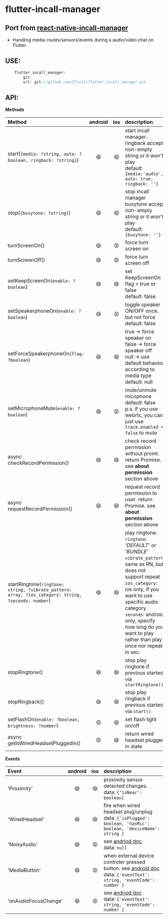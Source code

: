 # flutter-incall-manager

## Port from [react-native-incall-manager](https://github.com/zxcpoiu/react-native-incall-manager)

* Handling media-routes/sensors/events during a audio/video chat on Flutter

## USE:

```dart
    flutter_incall_manager:
        git:
        url: git://github.com/Zfinix/flutter_incall_manager.git
```

## API:

**Methods**

|  Method      |  android |   ios   |  description |
|  :---  |   :---:  |  :---:  |     :---    |
| start(`{media: ?string, auto: ?boolean, ringback: ?string}`)   | :smile: | :smile: | start incall manager.</br> ringback accept non-empty string or it won't play</br>default: `{media:'audio', auto: true, ringback: ''}`  |
| stop(`{busytone: ?string}`)   | :smile: | :smile: | stop incall manager</br> busytone accept non-empty string or it won't play</br> default: `{busytone: ''}` |
| turnScreenOn()   | :smile: | :rage: | force turn screen on |
| turnScreenOff()   | :smile: | :rage: | force turn screen off |
| setKeepScreenOn(`enable: ?boolean`)   | :smile: | :smile: | set KeepScreenOn flag = true or false</br>default: false |
| setSpeakerphoneOn(`enable: ?boolean`)   | :smile: | :rage: | toggle speaker ON/OFF once. but not force</br>default: false |
| setForceSpeakerphoneOn(`flag: ?boolean`)   | :smile: | :smile: | true -> force speaker on</br> false -> force speaker off</br> null -> use default behavior according to media type</br>default: null |
| setMicrophoneMute(`enable: ?boolean`)   | :smile: | :rage: | mute/unmute micophone</br>default: false</br>p.s. if you use webrtc, you can just use `track.enabled = false` to mute |
| async checkRecordPermission()   | :smile: | :smile: | check record permission without promt. return Promise. see **about permission** section above |
| async requestRecordPermission()   | :smile: | :smile: | request record permission to user. return Promise. see **about permission** section above |
| startRingtone(`ringtone: string, ?vibrate_pattern: array, ?ios_category: string, ?seconds: number`)   | :smile: | :smile: | play ringtone. </br>`ringtone`: '_DEFAULT_' or '_BUNDLE_'</br>`vibrate_pattern`: same as RN, but does not support repeat</br>`ios_category`: ios only, if you want to use specific audio category</br>`seconds`: android only, specify how long do you want to play rather than play once nor repeat. in sec.|
| stopRingtone()   | :smile: | :smile: | stop play ringtone if previous started via `startRingtone()` |
| stopRingback()   | :smile: | :smile: | stop play ringback if previous started via `start()` |
| setFlashOn(`enable: ?boolean, brightness: ?number`)  | :rage: | :smile: | set flash light on/off |
| async getIsWiredHeadsetPluggedIn()  | :rage: | :smile: | return wired headset plugged in state |



**Events**

|  Event      |  android |   ios   |  description |
|  :---  |   :---:  |  :---:  |     :---    |
| 'Proximity'   | :smile: | :smile: | proximity sensor detected changes.<br>data: `{'isNear': boolean}` |
| 'WiredHeadset'| :smile: | :smile:  | fire when wired headset plug/unplug<br>data: `{'isPlugged': boolean, 'hasMic': boolean, 'deviceName': string }` |
| 'NoisyAudio'  | :smile: | :rage: | see [andriod doc](http://developer.android.com/reference/android/media/AudioManager.html#ACTION_AUDIO_BECOMING_NOISY).<br>data: `null` |
| 'MediaButton' | :smile: | :rage: | when external device controler pressed button. see [android doc](http://developer.android.com/reference/android/content/Intent.html#ACTION_MEDIA_BUTTON) <br>data: `{'eventText': string, 'eventCode': number }` |
| 'onAudioFocusChange' | :smile: | :rage: | see [andriod doc](http://developer.android.com/reference/android/media/AudioManager.OnAudioFocusChangeListener.html#onAudioFocusChange(int)) <br>data: `{'eventText': string, 'eventCode': number }` |
